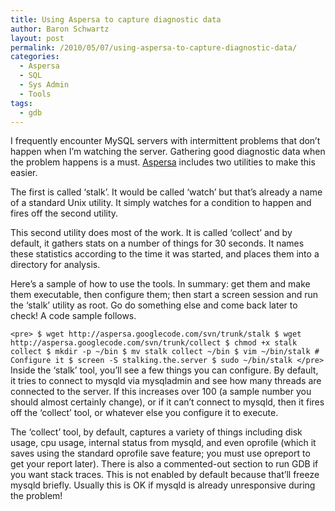 ```yaml
---
title: Using Aspersa to capture diagnostic data
author: Baron Schwartz
layout: post
permalink: /2010/05/07/using-aspersa-to-capture-diagnostic-data/
categories:
  - Aspersa
  - SQL
  - Sys Admin
  - Tools
tags:
  - gdb
---
```

I frequently encounter MySQL servers with intermittent problems that don&#8217;t happen when I&#8217;m watching the server. Gathering good diagnostic data when the problem happens is a must. [Aspersa][1] includes two utilities to make this easier.

The first is called &#8216;stalk&#8217;. It would be called &#8216;watch&#8217; but that&#8217;s already a name of a standard Unix utility. It simply watches for a condition to happen and fires off the second utility.

This second utility does most of the work. It is called &#8216;collect&#8217; and by default, it gathers stats on a number of things for 30 seconds. It names these statistics according to the time it was started, and places them into a directory for analysis.

Here&#8217;s a sample of how to use the tools. In summary: get them and make them executable, then configure them; then start a screen session and run the &#8216;stalk&#8217; utility as root. Go do something else and come back later to check! A code sample follows.

`<pre>
$ wget http://aspersa.googlecode.com/svn/trunk/stalk
$ wget http://aspersa.googlecode.com/svn/trunk/collect
$ chmod +x stalk collect
$ mkdir -p ~/bin
$ mv stalk collect ~/bin
$ vim ~/bin/stalk # Configure it
$ screen -S stalking.the.server
$ sudo ~/bin/stalk
</pre>
` 
Inside the &#8216;stalk&#8217; tool, you&#8217;ll see a few things you can configure. By default, it tries to connect to mysqld via mysqladmin and see how many threads are connected to the server. If this increases over 100 (a sample number you should almost certainly change), or if it can&#8217;t connect to mysqld, then it fires off the &#8216;collect&#8217; tool, or whatever else you configure it to execute.

The &#8216;collect&#8217; tool, by default, captures a variety of things including disk usage, cpu usage, internal status from mysqld, and even oprofile (which it saves using the standard oprofile save feature; you must use opreport to get your report later). There is also a commented-out section to run GDB if you want stack traces. This is not enabled by default because that&#8217;ll freeze mysqld briefly. Usually this is OK if mysqld is already unresponsive during the problem!

 [1]: http://code.google.com/p/aspersa